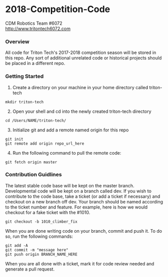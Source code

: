 # 2018-Competition-Code
CDM Robotics Team #6072
<br>http://www.tritontech6072.com

### Overview ###
All code for Triton Tech's 2017-2018 competition season will be stored in this repo. Any sort of additional unrelated code or historical projects should be placed in a different repo. 

### Getting Started ###
1. Create a directory on your machine in your home directory called triton-tech
```
mkdir triton-tech
```
2. Open your shell and cd into the newly created triton-tech directory
```
cd /Users/NAME/triton-tech/
```
3. Initialize git and add a remote named origin for this repo
```
git init
git remote add origin repo_url_here
```
4. Run the following command to pull the remote code:
```
git fetch origin master
```

### Contribution Guidlines ###
The latest stable code base will be kept on the master branch. Developmental code will be kept on a branch called dev. If you wish to contribute to the code base, take a ticket (or add a ticket if necessary) and checkout on a new branch off dev. Your branch should be named according to the ticket number and feature. For example, here is how we would checkout for a fake ticket with the #1010.
```
git checkout -b 1010_climber_fix
```
When you are done writing code on your branch, commit and push it. To do so, run the following commands:
```
git add -A
git commit -m "message here"
git push origin BRANCH_NAME_HERE
```
When you are all done with a ticket, mark it for code review needed and generate a pull request.
